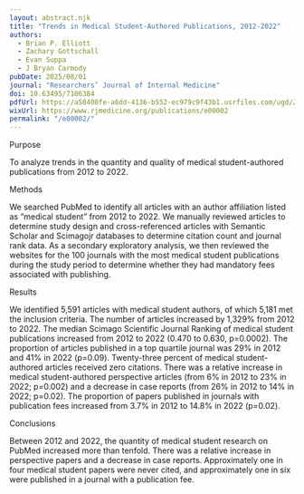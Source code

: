 ```yaml
---
layout: abstract.njk
title: "Trends in Medical Student-Authored Publications, 2012-2022"
authors:
  - Brian P. Elliott
  - Zachary Gottschall
  - Evan Suppa
  - J Bryan Carmody
pubDate: 2025/08/01
journal: "Researchers’ Journal of Internal Medicine"
doi: 10.63495/7106384
pdfUrl: https://a58408fe-a6dd-4136-b552-ec979c9f43b1.usrfiles.com/ugd/205b66_fef75936d6ee46ea85fcf289963f3f68.pdf
wixUrl: https://www.rjmedicine.org/publications/e00002
permalink: "/e00002/"
---
```


Purpose

To analyze trends in the quantity and quality of medical student-authored publications from 2012 to 2022.

Methods

We searched PubMed to identify all articles with an author affiliation listed as “medical student” from 2012 to 2022. We manually reviewed articles to determine study design and cross-referenced articles with Semantic Scholar and Scimagojr databases to determine citation count and journal rank data. As a secondary exploratory analysis, we then reviewed the websites for the 100 journals with the most medical student publications during the study period to determine whether they had mandatory fees associated with publishing.

Results

We identified 5,591 articles with medical student authors, of which 5,181 met the inclusion criteria. The number of articles increased by 1,329% from 2012 to 2022. The median Scimago Scientific Journal Ranking of medical student publications increased from 2012 to 2022 (0.470 to 0.630, p=0.0002). The proportion of articles published in a top quartile journal was 29% in 2012 and 41% in 2022 (p=0.09). Twenty-three percent of medical student-authored articles received zero citations. There was a relative increase in medical student-authored perspective articles (from 6% in 2012 to 23% in 2022; p=0.002) and a decrease in case reports (from 26% in 2012 to 14% in 2022; p=0.02). The proportion of papers published in journals with publication fees increased from 3.7% in 2012 to 14.8% in 2022 (p=0.02).

Conclusions

Between 2012 and 2022, the quantity of medical student research on PubMed increased more than tenfold. There was a relative increase in perspective papers and a decrease in case reports. Approximately one in four medical student papers were never cited, and approximately one in six were published in a journal with a publication fee.
